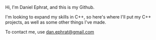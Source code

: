 Hi, I'm Daniel Ephrat, and this is my Github.

I'm looking to expand my skills in C++, so here's where I'll put my C++ projects, as well as some other things I've made.

To contact me, use dan.ephrat@gmail.com

<!---
dsharkyo/dsharkyo is a ✨ special ✨ repository because its `README.md` (this file) appears on your GitHub profile.
You can click the Preview link to take a look at your changes.
--->
